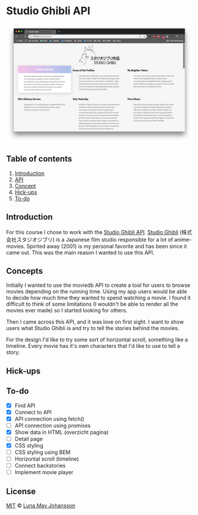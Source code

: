 # Studio Ghibli API

![Studio Ghibli website](website.png)

## Table of contents
1. [Introduction](#Introduction)
2. [API](#API)
2. [Concept](#Concept)
3. [Hick-ups](#Hick-ups)
8. [To-do](#To-do)

## Introduction
For this course I chose to work with the [Studio Ghibli API](https://ghibliapi.herokuapp.com/#). [Studio Ghibli](https://nl.wikipedia.org/wiki/Studio_Ghibli) (株式会社スタジオジブリ) is a Japanese film studio responsible for a lot of anime-movies. Spirited away (2001) is my personal favorite and has been since it came out. This was the main reason I wanted to use this API.

## Concepts
Initially I wanted to use the moviedb API to create a tool for users to browse movies depending on the running time. Using my app users would be able to decide how much time they wanted to spend watching a movie. I found it difficult to think of some limitations (I wouldn't be able to render all the movies ever made) so I started looking for others.

Then I came across this API, and it was love on first sight. I want to show users what Studio Ghibli is and try to tell the stories behind the movies.

For the design I'd like to try some sort of horizontal scroll, something like a timeline. Every movie has it's own characters that I'd like to use to tell a story.

## Hick-ups


## To-do
- [x] Find API   
- [x] Connect to API
- [x] API connection using fetch()
- [ ] API connection using promises    
- [x] Show data in HTML (overzicht pagina)  
- [ ] Detail page   
- [x] CSS styling   
- [ ] CSS styling using BEM   
- [ ] Horizontal scroll (timeline)
- [ ] Connect backstories
- [ ] Implement movie player

## License
[MIT](LICENSE) © [Luna May Johansson](https://github.com/maybuzz)
